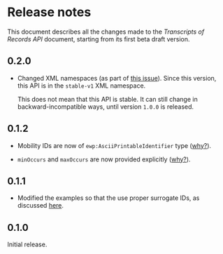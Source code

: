 Release notes
=============

This document describes all the changes made to the *Transcripts of Records
API* document, starting from its first beta draft version.


0.2.0
-----

* Changed XML namespaces (as part of
  [this issue](https://github.com/erasmus-without-paper/ewp-specs-api-iias/issues/22)).
  Since this version, this API is in the `stable-v1` XML namespace.

  This does not mean that this API is stable. It can still change in
  backward-incompatible ways, until version `1.0.0` is released.


0.1.2
-----

* Mobility IDs are now of `ewp:AsciiPrintableIdentifier` type
  ([why?](https://github.com/erasmus-without-paper/general-issues/issues/23)).

* `minOccurs` and `maxOccurs` are now provided explicitly
  ([why?](https://github.com/erasmus-without-paper/general-issues/issues/22)).


0.1.1
-----

* Modified the examples so that the use proper surrogate IDs, as discussed
  [here](https://github.com/erasmus-without-paper/ewp-specs-api-mobilities/issues/9#issuecomment-271272493).


0.1.0
-----

Initial release.
